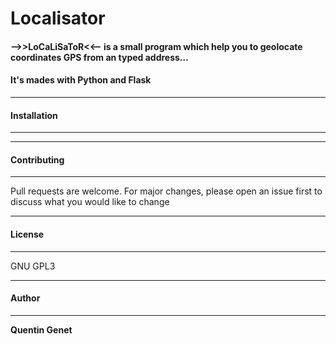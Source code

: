 # Localisator
#### -->>LoCaLiSaToR&lt;&lt;-- is a small program which help you to geolocate coordinates GPS from an typed address...
#### It's mades with Python and Flask

-------------------
#### Installation
-------------------

-------------------
#### Contributing
-------------------

Pull requests are welcome. For major changes, please open an issue first to discuss what you would like to change

--------------
#### License
--------------
GNU GPL3


--------------
#### Author
--------------
**Quentin Genet**
